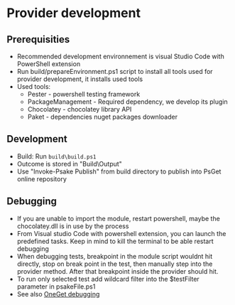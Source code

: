 # Provider development

## Prerequisities

* Recommended development environnement is visual Studio Code with PowerShell extension
* Run build/prepareEnvironment.ps1 script to install all tools used for provider development, it installs used tools
* Used tools:
  * Pester - powershell testing framework
  * PackageManagement - Required dependency, we develop its plugin
  * Chocolatey - chocolatey library API
  * Paket - dependencies nuget packages downloader

## Development

* Build: Run ```build\build.ps1```
* Outcome is stored in "Build\Output"
* Use "Invoke-Psake Publish" from build directory to publish into PsGet online repository

## Debugging

* If you are unable to import the module, restart powershell, maybe the chocolatey.dll is in use by the process
* From Visual studio Code with powershell extension, you can launch the predefined tasks. Keep in mind to kill the terminal to be able restart debugging
* When debugging tests, breakpoint in the module script wouldnt hit directly, stop on break point in the test, then manually step into the provider method. After that breakpoint inside the provider should hit.
* To run only selected test add wildcard filter into the $testFilter parameter in psakeFile.ps1
* See also [OneGet debugging](https://github.com/OneGet/oneget/blob/WIP/docs/writepowershellbasedprovider.md#debugging-your-provider)